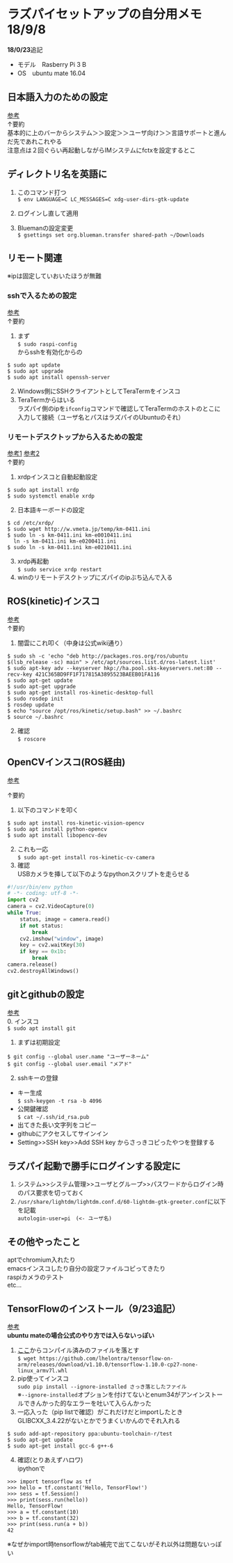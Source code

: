 # ラズパイセットアップの自分用メモ 18/9/8
**18/0/23**追記
  + モデル　Rasberry Pi 3 B  
  + OS　ubuntu mate 16.04  

## 日本語入力のための設定
[参考](https://deviceplus.jp/hobby/raspberrypi_entry_049/)  
↑要約  
基本的に上のバーからシステム＞＞設定＞＞ユーザ向け＞＞言語サポートと進んだ先であれこれやる  
注意点は２回ぐらい再起動しながらIMシステムにfctxを設定するとこ  

## ディレクトリ名を英語に  
1. このコマンド打つ  
`$ env LANGUAGE=C LC_MESSAGES=C xdg-user-dirs-gtk-update`

2. ログインし直して適用

3. Bluemanの設定変更  
`$ gsettings set org.blueman.transfer shared-path ~/Downloads`

## リモート関連
※ipは固定していおいたほうが無難  

### sshで入るための設定
[参考](https://s2jp.com/2014/01/raspberry-pi-ssh/)  
↑要約  
1. まず  
`$ sudo raspi-config`  
からsshを有効化からの  
```
$ sudo apt update
$ sudo apt upgrade
$ sudo apt install openssh-server
```
2. Windows側にSSHクライアントとしてTeraTermをインスコ  
3. TeraTermからはいる  
ラズパイ側のipを`ifconfig`コマンドで確認してTeraTermのホストのとこに入力して接続（ユーザ名とパスはラズパイのUbuntuのそれ）  

### リモートデスクトップから入るための設定
[参考1](https://qiita.com/sasayabaku/items/ff96f700d2b65fdf085e)
[参考2](https://qiita.com/t114/items/bfac508504b9a6b7570d)  
↑要約  
1. xrdpインスコと自動起動設定  
```
$ sudo apt install xrdp
$ sudo systemctl enable xrdp
```
2. 日本語キーボードの設定  
```
$ cd /etc/xrdp/
$ sudo wget http://w.vmeta.jp/temp/km-0411.ini
$ sudo ln -s km-0411.ini km-e0010411.ini
  ln -s km-0411.ini km-e0200411.ini
$ sudo ln -s km-0411.ini km-e0210411.ini
```
3. xrdp再起動  
`$ sudo service xrdp restart`  
4. winのリモートデスクトップにズパイのipぶち込んで入る  

## ROS(kinetic)インスコ
[参考](http://ai-coordinator.jp/ubuntu-mate-ros)  
↑要約  
1. 闇雲にこれ叩く（中身は公式wiki通り）  
```
$ sudo sh -c 'echo "deb http://packages.ros.org/ros/ubuntu $(lsb_release -sc) main" > /etc/apt/sources.list.d/ros-latest.list'  
$ sudo apt-key adv --keyserver hkp://ha.pool.sks-keyservers.net:80 --recv-key 421C365BD9FF1F717815A3895523BAEEB01FA116
$ sudo apt-get update
$ sudo apt-get upgrade
$ sudo apt-get install ros-kinetic-desktop-full
$ sudo rosdep init
$ rosdep update
$ echo "source /opt/ros/kinetic/setup.bash" >> ~/.bashrc
$ source ~/.bashrc
```
2. 確認  
`$ roscore`

## OpenCVインスコ(ROS経由)
[参考](https://gbiggs.github.io/ros_moveit_rsj_tutorial/image_processing_and_opencv.html)  

↑要約  
1. 以下のコマンドを叩く  
```
$ sudo apt install ros-kinetic-vision-opencv
$ sudo apt install python-opencv
$ sudo apt install libopencv-dev
```
2. これも一応  
`$ sudo apt-get install ros-kinetic-cv-camera`  
3. 確認  
USBカメラを挿して以下のようなpythonスクリプトを走らせる  
```python
#!/usr/bin/env python
# -*- coding: utf-8 -*-  
import cv2  
camera = cv2.VideoCapture(0)  
while True:  
    status, image = camera.read()  
    if not status:  
        break  
    cv2.imshow("window", image)  
    key = cv2.waitKey(30)  
    if key == 0x1b:  
        break  
camera.release()  
cv2.destroyAllWindows()  
```

## gitとgithubの設定
[参考](https://qiita.com/0ta2/items/25c27d447378b13a1ac3)  
0. インスコ  
`$ sudo apt install git`  
1. まずは初期設定  
```
$ git config --global user.name "ユーザーネーム"
$ git config --global user.email "メアド"
```
2. sshキーの登録  
 - キー生成  
`$ ssh-keygen -t rsa -b 4096`  
 - 公開鍵確認  
 `$ cat ~/.ssh/id_rsa.pub`  
 - 出てきた長い文字列をコピー  
 - githubにアクセスしてサインイン
 - Setting>>SSH key>>Add SSH key からさっきコピったやつを登録する

## ラズパイ起動で勝手にログインする設定に
1. システム>>システム管理>>ユーザとグループ>>パスワードからログイン時のパス要求を切っておく  
2. `/usr/share/lightdm/lightdm.conf.d/60-lightdm-gtk-greeter.conf`に以下を記載  
`autologin-user=pi　(<- ユーザ名)`  

## その他やったこと
aptでchromium入れたり  
emacsインスコしたり自分の設定ファイルコピってきたり  
raspiカメラのテスト  
etc...

## TensorFlowのインストール（9/23追記）
[参考](https://qiita.com/yuzo63/items/4636479c8fe3e80e14f1)  
**ubuntu mateの場合公式のやり方では入らないっぽい**
1. [ここ](https://github.com/lhelontra/tensorflow-on-arm/releases)からコンパイル済みのファイルを落とす  
`$ wget https://github.com/lhelontra/tensorflow-on-arm/releases/download/v1.10.0/tensorflow-1.10.0-cp27-none-linux_armv7l.whl`  
2. pip使ってインスコ  
`sudo pip install --ignore-installed さっき落としたファイル`  
※`--ignore-installed`オプションを付けてないとenum34がアンインストールできんかった的なエラーを吐いて入らんかった  
3. 一応入った（pip listで確認）がこれだけだとimportしたときGLIBCXX_3.4.22がないとかでうまくいかんのでそれ入れる  
```
$ sudo add-apt-repository ppa:ubuntu-toolchain-r/test
$ sudo apt-get update
$ sudo apt-get install gcc-6 g++-6
```
4. 確認(とりあえずハロワ)  
ipythonで  
```
>>> import tensorflow as tf
>>> hello = tf.constant('Hello, TensorFlow!')
>>> sess = tf.Session()
>>> print(sess.run(hello))
Hello, TensorFlow!
>>> a = tf.constant(10)
>>> b = tf.constant(32)
>>> print(sess.run(a + b))
42
```  
※なぜかimport時tensorflowがtab補完で出てこないがそれ以外は問題ないっぽい
